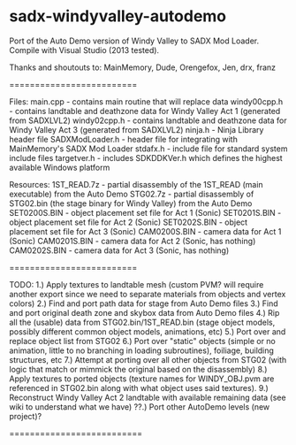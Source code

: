 sadx-windyvalley-autodemo
=========================

Port of the Auto Demo version of Windy Valley to SADX Mod Loader.
Compile with Visual Studio (2013 tested).

Thanks and shoutouts to:
MainMemory, Dude, Orengefox, Jen, drx, franz

=========================

Files:
      main.cpp          - contains main routine that will replace data
      windy00cpp.h      - contains landtable and deathzone data for Windy Valley Act 1 (generated from SADXLVL2)
      windy02cpp.h      - contains landtable and deathzone data for Windy Valley Act 3 (generated from SADXLVL2)
      ninja.h           - Ninja Library header file
      SADXModLoader.h   - header file for integrating with MainMemory's SADX Mod Loader
      stdafx.h          - include file for standard system include files
      targetver.h       - includes SDKDDKVer.h which defines the highest available Windows platform
      
Resources:
      1ST_READ.7z       - partial disassembly of the 1ST_READ (main executable) from the Auto Demo
      STG02.7z          - partial disassembly of STG02.bin (the stage binary for Windy Valley) from the Auto Demo
      SET0200S.BIN      - object placement set file for Act 1 (Sonic)
      SET0201S.BIN      - object placement set file for Act 2 (Sonic)
      SET0202S.BIN      - object placement set file for Act 3 (Sonic)
      CAM0200S.BIN      - camera data for Act 1 (Sonic)
      CAM0201S.BIN      - camera data for Act 2 (Sonic, has nothing)
      CAM0202S.BIN      - camera data for Act 3 (Sonic, has nothing)
      
=========================

TODO:
1.) Apply textures to landtable mesh (custom PVM? will require another export since we need to separate materials from objects and vertex colors)
2.) Find and port path data for stage from Auto Demo files
3.) Find and port original death zone and skybox data from Auto Demo files
4.) Rip all the (usable) data from STG02.bin/1ST_READ.bin (stage object models, possibly different common object models, animations, etc)
5.) Port over and replace object list from STG02
6.) Port over "static" objects (simple or no animation, little to no branching in loading subroutines), foiliage, building structures, etc
7.) Attempt at porting over all other objects from STG02 (with logic that match or mimmick the original based on the disassembly)
8.) Apply textures to ported objects (texture names for WINDY_OBJ.pvm are referenced in STG02.bin along with what object uses said textures).
9.) Reconstruct Windy Valley Act 2 landtable with available remaining data (see wiki to understand what we have)
??.) Port other AutoDemo levels (new project)?

==========================
